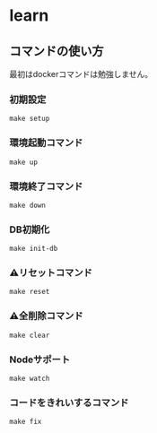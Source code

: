 # learn

## コマンドの使い方

最初はdockerコマンドは勉強しません。

### 初期設定

```shell
make setup
```

### 環境起動コマンド

```shell
make up
```

### 環境終了コマンド

```shell
make down
```

### DB初期化

```shell
make init-db
```

### ⚠️リセットコマンド

```shell
make reset
```

### ⚠️全削除コマンド

```shell
make clear
```

### Nodeサポート

```shell
make watch
```

### コードをきれいするコマンド

```shell
make fix
```
